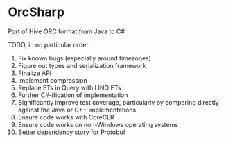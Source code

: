 # OrcSharp
Port of Hive ORC format from Java to C#

TODO, in no particular order
 1. Fix known bugs (especially around timezones)
 2. Figure out types and serialization framework
 3. Finalize API
 4. Implement compression
 5. Replace ETs in Query with LINQ ETs
 6. Further C#-ification of implementation
 7. Significantly improve test coverage, particularly by comparing directly against the Java or C++ implementations
 8. Ensure code works with CoreCLR
 9. Ensure code works on non-Windows operating systems
 10. Better dependency story for Protobuf
